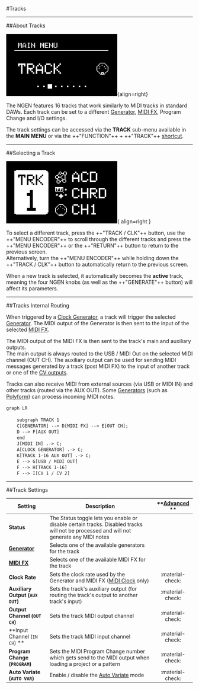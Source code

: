 #Tracks

---

##About Tracks

![](images/NGEN_MainMenu_Track.png){align=right}

The NGEN features 16 tracks that work similarly to MIDI tracks in standard DAWs. Each track can be set to a different [Generator](generator.md), [MIDI FX](midifx.md), Program Change and I/O settings.

The track settings can be accessed via the **TRACK** sub-menu available in the **MAIN MENU** or via the ++"FUNCTION"++ + ++"TRACK"++ [shortcut](menunavegation.md#shortcuts).


--- 

##Selecting a Track

![Track Selector](images/NGEN_TrackSelector.png){ align=right }

To select a different track, press the ++"TRACK / CLK"++ button, use the ++"MENU ENCODER"++ to scroll through the different tracks and press the ++"MENU ENCODER"++ or the ++"RETURN"++ button to return to the previous screen.  
Alternatively, turn the ++"MENU ENCODER"++ while holding down the ++"TRACK / CLK"++ button to automatically return to the previous screen.

When a new track is selected, it automatically becomes the **active** track, meaning the four NGEN knobs (as well as the ++"GENERATE"++ button) will affect its parameters.

---

##Tracks Internal Routing

When triggered by a [Clock Generator](clockgen.md), a track will trigger the selected [Generator](generators.md). The MIDI output of the Generator is then sent to the input of the selected [MIDI FX](midifx.md).

The MIDI output of the MIDI FX is then sent to the track's main and auxiliary outputs.  
The main output is always routed to the USB / MIDI Out on the selected MIDI channel (OUT CH).
The auxiliary output can be used for sending MIDI messages generated by a track (post MIDI FX) to the input of another track or one of the [CV outputs](setup.md#connecting-via-cv).

Tracks can also receive MIDI from external sources (via USB or MIDI IN) and other tracks (routed via the AUX OUT). Some [Generators](generators.md) (such as [Polyform](generators.md#polyform)) can process incoming MIDI notes.


``` mermaid
graph LR

    subgraph TRACK 1
    C[GENERATOR] --> D[MIDI FX] --> E[OUT CH];
    D --> F[AUX OUT]
    end
    J[MIDI IN] .-> C;
    A[CLOCK GENERATOR] .-> C;
    K[TRACK 1-16 AUX OUT] .-> C;
    E --> G[USB / MIDI OUT]
    F --> H[TRACK 1-16]
    F --> I[CV 1 / CV 2]
```

---


##Track Settings

| **Setting** | **Description** | **[Advanced](menunavegation.md#advanced-parameters-and-settings) ** |
|---|---|:--:|
|**Status**|The Status toggle lets you enable or disable certain tracks. Disabled tracks will not be processed and will not generate any MIDI notes| |
| **[Generator](generators.md)** | Selects one of the available generators for the track||
| **[MIDI FX](midifx.md)** | Selects one of the available MIDI FX for the track | | 
| **Clock Rate** | Sets the clock rate used by the Generator and MIDI FX ([MIDI Clock](clockgen.md#midi-clock) only) |:material-check:| 
| **Auxiliary Output (```AUX OUT```)** | Sets the track's auxiliary output (for routing the track's output to another track's input) |:material-check:| 
| **Output Channel (```OUT CH```)** | Sets the track MIDI output channel |:material-check: |
| **Input Channel (```IN CH```) ** | Sets the track MIDI input channel | :material-check: |
| **Program Change (```PROGRAM```)** | Sets the MIDI Program Change number which gets send to the MIDI output when loading a project or a pattern | :material-check: |
| **Auto Variate (```AUTO VAR```)** | Enable / disable the [Auto Variate](tools.md#auto-variate-auto-vari8) mode | :material-check: |
